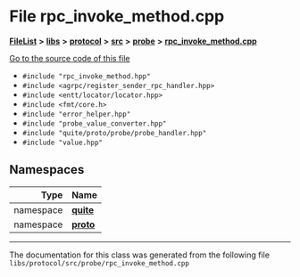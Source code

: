 

# File rpc\_invoke\_method.cpp



[**FileList**](files.md) **>** [**libs**](dir_6719ab1f1f7655efc2fa43f7eb574fd1.md) **>** [**protocol**](dir_256d27db1e44b9b04d67f4c92d3fc698.md) **>** [**src**](dir_62c749a433f68b441b7c0425b5469d66.md) **>** [**probe**](dir_8a7b54f280cdd6b46c67f9938f379d86.md) **>** [**rpc\_invoke\_method.cpp**](rpc__invoke__method_8cpp.md)

[Go to the source code of this file](rpc__invoke__method_8cpp_source.md)



* `#include "rpc_invoke_method.hpp"`
* `#include <agrpc/register_sender_rpc_handler.hpp>`
* `#include <entt/locator/locator.hpp>`
* `#include <fmt/core.h>`
* `#include "error_helper.hpp"`
* `#include "probe_value_converter.hpp"`
* `#include "quite/proto/probe/probe_handler.hpp"`
* `#include "value.hpp"`













## Namespaces

| Type | Name |
| ---: | :--- |
| namespace | [**quite**](namespacequite.md) <br> |
| namespace | [**proto**](namespacequite_1_1proto.md) <br> |





















































------------------------------
The documentation for this class was generated from the following file `libs/protocol/src/probe/rpc_invoke_method.cpp`

